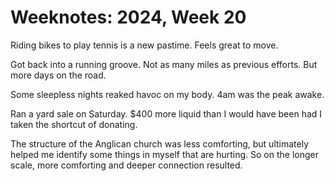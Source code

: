 <template data-parse>2024-05-19 #weeknotes</template>

# Weeknotes: 2024, Week 20

Riding bikes to play tennis is a new pastime. Feels great to move.

Got back into a running groove. Not as many miles as previous efforts. But more days on the road.

Some sleepless nights reaked havoc on my body. 4am was the peak awake. 

Ran a yard sale on Saturday. $400 more liquid than I would have been had I taken the shortcut of donating.

The structure of the Anglican church was less comforting, but ultimately helped me identify some things in myself that are hurting. So on the longer scale, more comforting and deeper connection resulted.